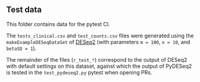 ## Test data

This folder contains data for the pytest CI.

The `tests_clinical.csv` and `test_counts.csv` files were generated using the `makeExampleDESeqDataSet` 
of [DESeq2](https://bioconductor.org/packages/release/bioc/html/DESeq2.html) (with parameters `m = 100`, `n = 10`,
and `betaSD = 1`).

The remainder of the files (`r_test_*`) correspond to the output of DESeq2 with default settings on this dataset, 
against which the output of PyDESeq2 is tested in the `test_pydeseq2.py` pytest when opening PRs.